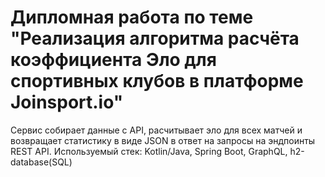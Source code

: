 # Дипломная работа по теме "Реализация алгоритма расчёта коэффициента Эло для спортивных клубов в платформе Joinsport.io"
Сервис собирает данные с API, расчитывает эло для всех матчей и возвращает статистику в виде JSON в ответ на запросы на эндпоинты REST API.
Используемый стек: Kotlin/Java, Spring Boot, GraphQL, h2-database(SQL)
